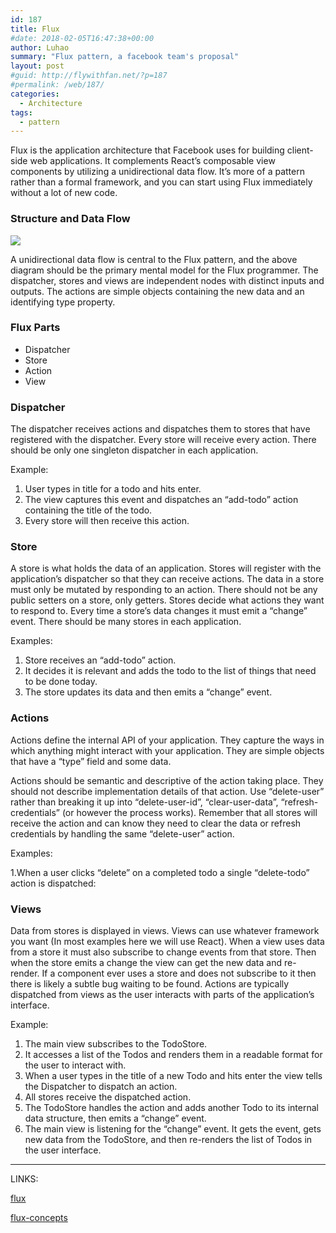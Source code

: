 ```yaml
---
id: 187
title: Flux
#date: 2018-02-05T16:47:38+00:00
author: Luhao
summary: "Flux pattern, a facebook team's proposal"
layout: post
#guid: http://flywithfan.net/?p=187
#permalink: /web/187/
categories:
  - Architecture
tags:
  - pattern
---
```

Flux is the application architecture that Facebook uses for building client-side web applications. It complements React&#8217;s composable view components by utilizing a unidirectional data flow. It&#8217;s more of a pattern rather than a formal framework, and you can start using Flux immediately without a lot of new code.

### Structure and Data Flow

![](https://facebook.github.io/flux/img/flux-simple-f8-diagram-explained-1300w.png)

A unidirectional data flow is central to the Flux pattern, and the above diagram should be the primary mental model for the Flux programmer. The dispatcher, stores and views are independent nodes with distinct inputs and outputs. The actions are simple objects containing the new data and an identifying type property.

### Flux Parts

  * Dispatcher
  * Store
  * Action
  * View

### Dispatcher

The dispatcher receives actions and dispatches them to stores that have registered with the dispatcher. Every store will receive every action. There should be only one singleton dispatcher in each application.

Example:

  1. User types in title for a todo and hits enter.
  2. The view captures this event and dispatches an &#8220;add-todo&#8221; action containing the title of the todo.
  3. Every store will then receive this action.

### Store

A store is what holds the data of an application. Stores will register with the application&#8217;s dispatcher so that they can receive actions. The data in a store must only be mutated by responding to an action. There should not be any public setters on a store, only getters. Stores decide what actions they want to respond to. Every time a store&#8217;s data changes it must emit a &#8220;change&#8221; event. There should be many stores in each application.

Examples:

  1. Store receives an &#8220;add-todo&#8221; action.
  2. It decides it is relevant and adds the todo to the list of things that need to be done today.
  3. The store updates its data and then emits a &#8220;change&#8221; event.

### Actions

Actions define the internal API of your application. They capture the ways in which anything might interact with your application. They are simple objects that have a &#8220;type&#8221; field and some data.

Actions should be semantic and descriptive of the action taking place. They should not describe implementation details of that action. Use &#8220;delete-user&#8221; rather than breaking it up into &#8220;delete-user-id&#8221;, &#8220;clear-user-data&#8221;, &#8220;refresh-credentials&#8221; (or however the process works). Remember that all stores will receive the action and can know they need to clear the data or refresh credentials by handling the same &#8220;delete-user&#8221; action.

Examples:

1.When a user clicks &#8220;delete&#8221; on a completed todo a single &#8220;delete-todo&#8221; action is dispatched:

### Views

Data from stores is displayed in views. Views can use whatever framework you want (In most examples here we will use React). When a view uses data from a store it must also subscribe to change events from that store. Then when the store emits a change the view can get the new data and re-render. If a component ever uses a store and does not subscribe to it then there is likely a subtle bug waiting to be found. Actions are typically dispatched from views as the user interacts with parts of the application&#8217;s interface.

Example:

  1. The main view subscribes to the TodoStore.
  2. It accesses a list of the Todos and renders them in a readable format for the user to interact with.
  3. When a user types in the title of a new Todo and hits enter the view tells the Dispatcher to dispatch an action.
  4. All stores receive the dispatched action.
  5. The TodoStore handles the action and adds another Todo to its internal data structure, then emits a &#8220;change&#8221; event.
  6. The main view is listening for the &#8220;change&#8221; event. It gets the event, gets new data from the TodoStore, and then re-renders the list of Todos in the user interface.

* * *

LINKS:

[flux](https://facebook.github.io/flux/docs/in-depth-overview.html)
  
[flux-concepts](https://github.com/facebook/flux/tree/master/examples/flux-concepts)